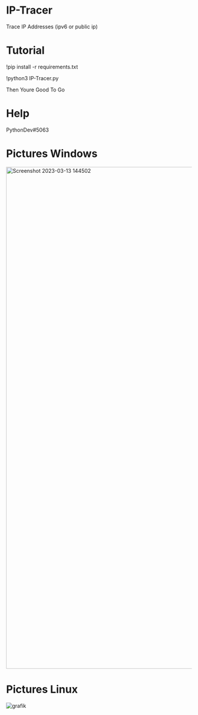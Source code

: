 # IP-Tracer
Trace IP Addresses (ipv6 or public ip)

# Tutorial
!pip install -r requirements.txt

!python3 IP-Tracer.py

Then Youre Good To Go

# Help
PythonDev#5063

# Pictures Windows
<img width="1361" alt="Screenshot 2023-03-13 144502" src="https://user-images.githubusercontent.com/115848136/224720069-90de94da-1b05-401e-bc68-1bc4cac36f78.png">

# Pictures Linux
![grafik](https://user-images.githubusercontent.com/115848136/224728611-dbe6735c-9144-40d0-90f2-27d2d57e1e3f.png)
